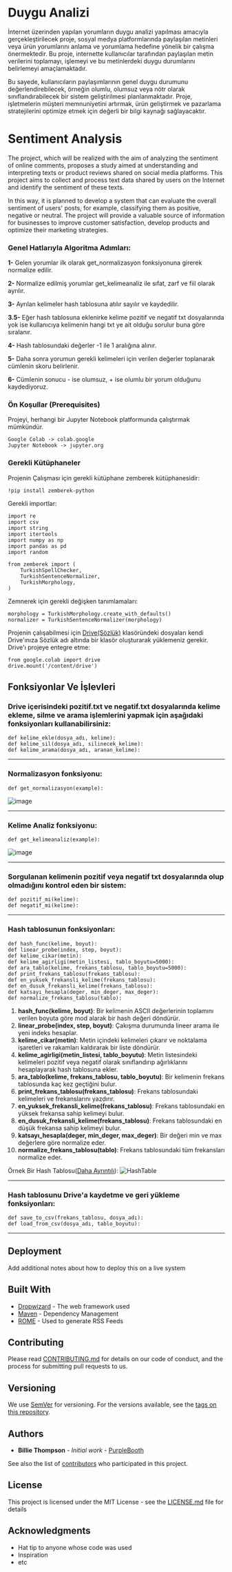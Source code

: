 # Duygu Analizi

İnternet üzerinden yapılan yorumların duygu analizi yapılması amacıyla gerçekleştirilecek proje, sosyal medya platformlarında paylaşılan metinleri veya ürün yorumlarını anlama ve yorumlama hedefine yönelik bir çalışma önermektedir. Bu proje, internette kullanıcılar tarafından paylaşılan metin verilerini toplamayı, işlemeyi ve bu metinlerdeki duygu durumlarını belirlemeyi amaçlamaktadır.

Bu sayede, kullanıcıların paylaşımlarının genel duygu durumunu değerlendirebilecek, örneğin olumlu, olumsuz veya nötr olarak sınıflandırabilecek bir sistem geliştirilmesi planlanmaktadır. Proje, işletmelerin müşteri memnuniyetini artırmak, ürün geliştirmek ve pazarlama stratejilerini optimize etmek için değerli bir bilgi kaynağı sağlayacaktır.

# Sentiment Analysis

The project, which will be realized with the aim of analyzing the sentiment of online comments, proposes a study aimed at understanding and interpreting texts or product reviews shared on social media platforms. This project aims to collect and process text data shared by users on the Internet and identify the sentiment of these texts.

In this way, it is planned to develop a system that can evaluate the overall sentiment of users' posts, for example, classifying them as positive, negative or neutral. The project will provide a valuable source of information for businesses to improve customer satisfaction, develop products and optimize their marketing strategies.

### Genel Hatlarıyla Algoritma Adımları:
**1-** Gelen yorumlar ilk olarak get_normalizasyon fonksiyonuna girerek normalize edilir.

**2-** Normalize edilmiş yorumlar get_kelimeanaliz ile sıfat, zarf ve fiil olarak ayrılır.

**3-** Ayrılan kelimeler hash tablosuna atılır sayılır ve kaydedilir.

**3.5-** Eğer hash tablosuna eklenirke kelime pozitif ve negatif txt dosyalarında yok ise kullanıcıya kelimenin hangi txt ye ait olduğu sorulur buna göre sıralanır.

**4-** Hash tablosundaki değerler -1 ile 1 aralığına alınır.

**5-** Daha sonra yorumun gerekli kelimeleri için verilen değerler toplanarak cümlenin skoru belirlenir.

**6-** Cümlenin sonucu - ise olumsuz, + ise olumlu bir yorum olduğunu kaydediyoruz.

### Ön Koşullar (Prerequisites)

Projeyi, herhangi bir Jupyter Notebook platformunda çalıştırmak mümkündür.

```
Google Colab -> colab.google
Jupyter Notebook -> jupyter.org
```

### Gerekli Kütüphaneler

Projenin Çalışması için gerekli kütüphane zemberek kütüphanesidir:

```
!pip install zemberek-python
```

Gerekli importlar:

```
import re
import csv
import string
import itertools
import numpy as np
import pandas as pd
import random

from zemberek import (
    TurkishSpellChecker,
    TurkishSentenceNormalizer,
    TurkishMorphology,
)
```

Zemnerek için gerekli değişken tanımlamaları:

```
morphology = TurkishMorphology.create_with_defaults()
normalizer = TurkishSentenceNormalizer(morphology)
```

Projenin çalışabilmesi için [Drive(Sözlük)](https://github.com/enescidem/Sentiment-Analysis/tree/main/Drive(S%C3%B6zl%C3%BCk)) klasöründeki dosyaları kendi Drive'ınıza Sözlük adı altında bir klasör oluşturarak yüklemeniz gerekir.
Drive'ı projeye entegre etme:
```
from google.colab import drive
drive.mount('/content/drive')
```

## Fonksiyonlar Ve İşlevleri

### Drive içerisindeki pozitif.txt ve negatif.txt dosyalarında kelime ekleme, silme ve arama işlemlerini yapmak için aşağıdaki fonksiyonları kullanabilirsiniz:
```
def kelime_ekle(dosya_adı, kelime):
def kelime_sil(dosya_adı, silinecek_kelime):
def kelime_arama(dosya_adı, aranan_kelime):
```
---

### Normalizasyon fonksiyonu:
```
def get_normalizasyon(example):
```
![image](https://github.com/enescidem/Sentiment-Analysis/assets/92892867/c0aaac0f-63ab-4ca3-a40b-130913981712)

---
### Kelime Analiz fonksiyonu:
```
def get_kelimeanaliz(example):
```
![image](https://github.com/enescidem/Sentiment-Analysis/assets/92892867/4c3b2cac-57f0-4014-b9ca-f06265643dcd)

---
### Sorgulanan kelimenin pozitif veya negatif txt dosyalarında olup olmadığını kontrol eden bir sistem:
```
def pozitif_mi(kelime):
def negatif_mi(kelime):
```
---
### Hash tablosunun fonksiyonları:
```
def hash_func(kelime, boyut):
def linear_probe(index, step, boyut):
def kelime_cikar(metin):
def kelime_agirligi(metin_listesi, tablo_boyutu=5000):
def ara_tablo(kelime, frekans_tablosu, tablo_boyutu=5000):
def print_frekans_tablosu(frekans_tablosu):
def en_yuksek_frekansli_kelime(frekans_tablosu):
def en_dusuk_frekansli_kelime(frekans_tablosu):
def katsayı_hesapla(deger, min_deger, max_deger):
def normalize_frekans_tablosu(tablo):
```
1. **hash_func(kelime, boyut)**: Bir kelimenin ASCII değerlerinin toplamını verilen boyuta göre mod alarak bir hash değeri döndürür.
2. **linear_probe(index, step, boyut)**: Çakışma durumunda lineer arama ile yeni indeks hesaplar.
3. **kelime_cikar(metin)**: Metin içindeki kelimeleri çıkarır ve noktalama işaretleri ve rakamları kaldırarak bir liste döndürür.
4. **kelime_agirligi(metin_listesi, tablo_boyutu)**: Metin listesindeki kelimeleri pozitif veya negatif olarak sınıflandırıp ağırlıklarını hesaplayarak hash tablosuna ekler.
5. **ara_tablo(kelime, frekans_tablosu, tablo_boyutu)**: Bir kelimenin frekans tablosunda kaç kez geçtiğini bulur.
6. **print_frekans_tablosu(frekans_tablosu)**: Frekans tablosundaki kelimeleri ve frekanslarını yazdırır.
7. **en_yuksek_frekansli_kelime(frekans_tablosu)**: Frekans tablosundaki en yüksek frekansa sahip kelimeyi bulur.
8. **en_dusuk_frekansli_kelime(frekans_tablosu)**: Frekans tablosundaki en düşük frekansa sahip kelimeyi bulur.
9. **katsayı_hesapla(deger, min_deger, max_deger)**: Bir değeri min ve max değerlere göre normalize eder.
10. **normalize_frekans_tablosu(tablo)**: Frekans tablosundaki tüm frekansları normalize eder.

Örnek Bir Hash Tablosu([Daha Ayrıntılı](https://github.com/enescidem/Sentiment-Analysis/blob/main/Drive(S%C3%B6zl%C3%BCk)/hash_table.csv)):
![HashTable](https://github.com/enescidem/Sentiment-Analysis/assets/92892867/9b62d762-949a-4191-b035-b030510c50ab)

---
### Hash tablosunu Drive'a kaydetme ve geri yükleme fonksiyonları:
```
def save_to_csv(frekans_tablosu, dosya_adı):
def load_from_csv(dosya_adı, tablo_boyutu):
```
---


## Deployment

Add additional notes about how to deploy this on a live system

## Built With

* [Dropwizard](http://www.dropwizard.io/1.0.2/docs/) - The web framework used
* [Maven](https://maven.apache.org/) - Dependency Management
* [ROME](https://rometools.github.io/rome/) - Used to generate RSS Feeds

## Contributing

Please read [CONTRIBUTING.md](https://gist.github.com/PurpleBooth/b24679402957c63ec426) for details on our code of conduct, and the process for submitting pull requests to us.

## Versioning

We use [SemVer](http://semver.org/) for versioning. For the versions available, see the [tags on this repository](https://github.com/your/project/tags). 

## Authors

* **Billie Thompson** - *Initial work* - [PurpleBooth](https://github.com/PurpleBooth)

See also the list of [contributors](https://github.com/your/project/contributors) who participated in this project.

## License

This project is licensed under the MIT License - see the [LICENSE.md](LICENSE.md) file for details

## Acknowledgments

* Hat tip to anyone whose code was used
* Inspiration
* etc
